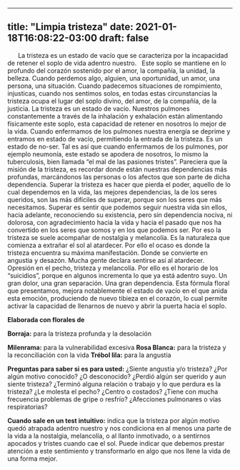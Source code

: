
---
title: "Limpia tristeza"
date: 2021-01-18T16:08:22-03:00
draft: false
--- 
        

 

 



       La tristeza es un estado de vacío que se
 caracteriza por la incapacidad de retener el soplo de vida adentro
 nuestro.   Este soplo se mantiene en lo
 profundo del corazón sostenido por el amor, la compañía, la unidad, la belleza.
Cuando
 perdemos algo, alguien, una oportunidad, un amor, una persona, una situación.
 Cuando padecemos situaciones de rompimiento, injusticas, cuando nos sentimos
 solos, en todas estas circunstancias la tristeza ocupa el lugar del soplo
 divino, del amor, de la compañía, de la justicia.
La
 tristeza es un estado de vacío. Nuestros pulmones constantemente a través de la
 inhalación y exhalación están alimentando físicamente este soplo, esta
 capacidad de retener en nosotros lo mejor de la vida. Cuando enfermamos de los
 pulmones nuestra energía se deprime y entramos en estado de vacío, permitiendo
 la entrada de la tristeza. 
Es un
 estado de no-ser. Tal es así que cuando enfermamos de los pulmones, por ejemplo
 neumonía, este estado se apodera de nosotros, lo mismo la tuberculosis, bien
 llamada “el mal de las pasiones tristes”.
Pareciera
 que la misión de la tristeza, es recordar donde están nuestras dependencias más
 profundas, marcándonos las personas o los afectos que son parte de dicha
 dependencia.
Superar
 la tristeza es hacer que pierda el poder, aquello de lo cual dependemos en la
 vida, las mejores dependencias, la de los seres queridos, son las más difíciles
 de superar, porque son los seres que más necesitamos. 
Superar
 es sentir que podemos seguir nuestra vida sin ellos, hacia adelante,
 reconociendo su existencia, pero sin dependencia nociva, ni dolorosa, con
 agradecimiento hacia la vida y hacia el pasado que nos ha convertido en los
 seres que somos y en los que podemos ser.
Por
 eso la tristeza se suele acompañar de nostalgia y melancolía. Es la naturaleza
 que comienza a extrañar el sol al atardecer. Por ello el ocaso es donde la
 tristeza encuentra su máxima manifestación. Donde se convierte en angustia y
 desazón. 
Mucha
 gente declara sentirse así al atardecer. Opresión en el pecho, tristeza y
 melancolía. Por ello es el horario de los “suicidios”, porque en algunos
 incrementa lo que ya está adentro suyo. Un gran dolor, una gran separación. Una
 gran dependencia.
Esta fórmula
 floral que presentamos, mejora notablemente el estado de vacío en el que anida
 esta emoción, produciendo de nuevo tibieza en el corazón, lo cual permite
 activar la capacidad de llenarnos de nuevo y abrir la puerta hacia el soplo.

**Elaborada con
 florales de**


**Borraja:**  para la tristeza profunda y la desolación


**Milenrama:**  para la vulnerabilidad excesiva
**Rosa
 Blanca:** para la tristeza y la
 reconciliación con la vida
**Trébol
 lila:** para la angustia
 
**Preguntas
 para saber si es para usted:**
¿Siente angustia y/o tristeza?
 ¿Por algún motivo conocido? ¿O desconocido?
¿Perdió algún ser querido y
 aun siente tristeza?
¿Terminó alguna relación o
 trabajo y lo que perdura es la tristeza?
¿Le molesta el pecho? ¿Centro
 o costados?
¿Tiene con mucha frecuencia
 problemas de gripe o resfrío? ¿Afecciones pulmonares o vías respiratorias?
 
**Cuando
 sale en un test intuitivo:**  indica que la tristeza por algún motivo quedó
 atrapada adentro nuestro y nos condiciona en al menos una parte de la vida a la
 nostalgia, melancolía, o al llanto inmotivado, o a sentirnos apocados y tristes
 cuando cae el sol. Puede indicar que debemos prestar atención a este
 sentimiento y transformarlo en algo que nos llene la vida de una forma mejor.



